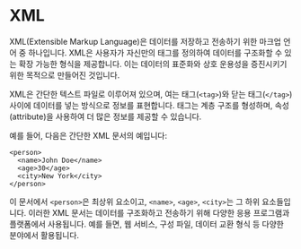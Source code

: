 # XML
XML(Extensible Markup Language)은 데이터를 저장하고 전송하기 위한 마크업 언어 중 하나입니다. XML은 사용자가 자신만의 태그를 정의하여 데이터를 구조화할 수 있는 확장 가능한 형식을 제공합니다. 이는 데이터의 표준화와 상호 운용성을 증진시키기 위한 목적으로 만들어진 것입니다.

XML은 간단한 텍스트 파일로 이루어져 있으며, 여는 태그(`<tag>`)와 닫는 태그(`</tag>`) 사이에 데이터를 넣는 방식으로 정보를 표현합니다. 태그는 계층 구조를 형성하며, 속성(attribute)을 사용하여 더 많은 정보를 제공할 수 있습니다.

예를 들어, 다음은 간단한 XML 문서의 예입니다:

```
<person>
  <name>John Doe</name>
  <age>30</age>
  <city>New York</city>
</person>
```

이 문서에서 `<person>`은 최상위 요소이고, `<name>`, `<age>`, `<city>`는 그 하위 요소들입니다. 이러한 XML 문서는 데이터를 구조화하고 전송하기 위해 다양한 응용 프로그램과 플랫폼에서 사용됩니다. 예를 들면, 웹 서비스, 구성 파일, 데이터 교환 형식 등 다양한 분야에서 활용됩니다.
